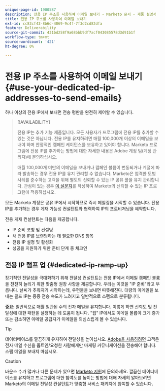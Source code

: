 ```yaml
---
unique-page-id: 1900587
description: 전용 IP 주소를 사용하여 이메일 보내기 - Marketo 문서 - 제품 설명서
title: 전용 IP 주소를 사용하여 이메일 보내기
exl-id: cc83cf43-8b6d-4869-9c4f-7f3d2cd82dfa
feature: Deliverability
source-git-commit: 431bd258f9a68bbb9df7acf043085578d3d91b1f
workflow-type: tm+mt
source-wordcount: '421'
ht-degree: 0%

---
```


# 전용 IP 주소를 사용하여 이메일 보내기 {#use-your-dedicated-ip-addresses-to-send-emails}

하나 이상의 전용 IP에서 보내면 전송 평판을 완전히 제어할 수 있습니다.

>[!AVAILABILITY]
>
>전용 IP는 추가 기능 제품입니다. 모든 사용자가 프로그램에 전용 IP를 추가할 수 있는 것은 아닙니다. 전용 IP를 유지하려면 매월 100,000개 이상의 이메일을 보내야 하며 안정적인 캠페인 케이던스를 보유하고 있어야 합니다. Marketo 프로그램에 전용 IP를 추가하는 방법에 대한 자세한 내용은 Adobe 계정 팀(계정 관리자)에 문의하십시오.
>
>매월 100,000개 미만의 이메일을 보내거나 캠페인 볼륨이 변동되거나 계절에 따라 발송하는 경우 전용 IP를 유지 관리할 수 없습니다. Marketo은 엄격한 모범 사례를 준수하는 고객을 위해 별도의 신뢰할 수 있는 IP 공유 풀을 유지 관리합니다. 관심이 있는 경우 [이 설문지](https://na-sjg.marketo.com/lp/marketoprivacydemo/Trusted-IP-Sending-Range-Program.html)를 작성하여 Marketo의 신뢰할 수 있는 IP 프로그램에 적용하십시오.

모든 Marketo 계정은 공유 IP에서 시작하므로 즉시 메일링을 시작할 수 있습니다. 전용 IP를 추가하는 경우 게재 가능성 컨설턴트와 협력하여 IP의 프로비저닝을 예약합니다.

전용 게재 컨설턴트는 다음을 제공합니다.

* IP 준비 코칭 및 컨설팅
* 새 전용 IP를 브랜딩하는 데 필요한 DNS 항목
* 전용 IP 설정 및 활성화
* 성공을 지원하기 위한 준비 단계 중 체크인

## 전용 IP 램프 업 {#dedicated-ip-ramp-up}

장기적인 전달성을 극대화하기 위해 전달성 컨설턴트는 전용 IP에서 이메일 캠페인 볼륨을 천천히 늘리기 위한 맞춤형 권장 사항을 제공합니다. 우리는 이것을 &quot;IP 준비&quot;라고 부릅니다. 날씨가 추워지기 시작하는데, 우편물을 보내면 따뜻해진다. 대량의 이메일을 보내는 콜드 IP는 종종 전송 속도가 느려지고 일반적으로 스팸으로 분류됩니다.

**중요**: 일반적으로 매월 일관된 수의 전자 메일을 유지합니다. 이렇게 하면 신뢰도 및 전달성에 대한 패턴을 설정하는 데 도움이 됩니다. &quot;웜&quot; IP에서도 이메일 볼륨이 크게 증가 또는 감소하면 이메일 공급자가 이메일을 의심스럽게 볼 수 있습니다.

>[!TIP]
>
>데이터베이스를 깔끔하게 유지하여 전달성을 높이십시오. [Adobe을 사용하려면](https://www.adobe.com/legal/terms/aup.html) 고객은 전자 메일 수신을 옵트인/요청한 사람에게만 마케팅 커뮤니케이션을 전송해야 합니다. 스팸 메일을 보내지 마십시오.

>[!CAUTION]
>
>바운스 수가 많거나 다른 문제가 있으면 [Marketo 지원](https://nation.marketo.com/t5/Support/ct-p/Support)에 문의하세요. 깔끔한 데이터베이스를 유지하고 프로그램에 대한 참여도를 높이는 방법에 대해 자세히 알아보려면 Marketo의 이메일 전달성 컨설턴트가 맞춤형 서비스 패키지에 참여할 수 있습니다.
